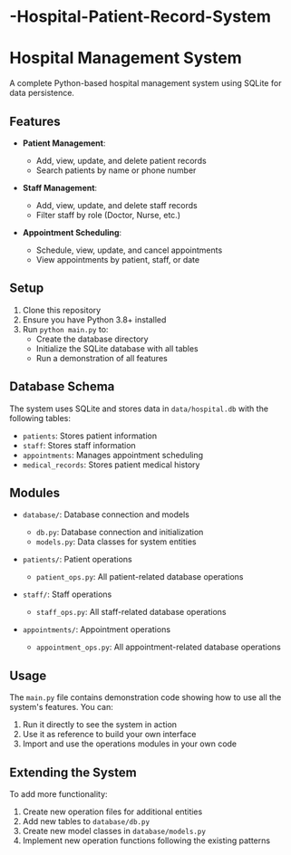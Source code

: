 # -Hospital-Patient-Record-System
# Hospital Management System

A complete Python-based hospital management system using SQLite for data persistence.

## Features

- **Patient Management**:
  - Add, view, update, and delete patient records
  - Search patients by name or phone number

- **Staff Management**:
  - Add, view, update, and delete staff records
  - Filter staff by role (Doctor, Nurse, etc.)

- **Appointment Scheduling**:
  - Schedule, view, update, and cancel appointments
  - View appointments by patient, staff, or date

## Setup

1. Clone this repository
2. Ensure you have Python 3.8+ installed
3. Run `python main.py` to:
   - Create the database directory
   - Initialize the SQLite database with all tables
   - Run a demonstration of all features

## Database Schema

The system uses SQLite and stores data in `data/hospital.db` with the following tables:

- `patients`: Stores patient information
- `staff`: Stores staff information
- `appointments`: Manages appointment scheduling
- `medical_records`: Stores patient medical history

## Modules

- `database/`: Database connection and models
  - `db.py`: Database connection and initialization
  - `models.py`: Data classes for system entities

- `patients/`: Patient operations
  - `patient_ops.py`: All patient-related database operations

- `staff/`: Staff operations
  - `staff_ops.py`: All staff-related database operations

- `appointments/`: Appointment operations
  - `appointment_ops.py`: All appointment-related database operations

## Usage

The `main.py` file contains demonstration code showing how to use all the system's features. You can:

1. Run it directly to see the system in action
2. Use it as reference to build your own interface
3. Import and use the operations modules in your own code

## Extending the System

To add more functionality:

1. Create new operation files for additional entities
2. Add new tables to `database/db.py`
3. Create new model classes in `database/models.py`
4. Implement new operation functions following the existing patterns